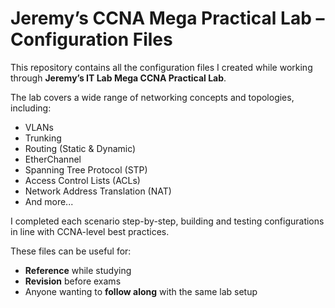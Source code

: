 # Jeremy’s CCNA Mega Practical Lab – Configuration Files

This repository contains all the configuration files I created while working through **Jeremy’s IT Lab Mega CCNA Practical Lab**.  

The lab covers a wide range of networking concepts and topologies, including:  
- VLANs  
- Trunking  
- Routing (Static & Dynamic)  
- EtherChannel  
- Spanning Tree Protocol (STP)  
- Access Control Lists (ACLs)  
- Network Address Translation (NAT)  
- And more...  

I completed each scenario step-by-step, building and testing configurations in line with CCNA-level best practices.  

These files can be useful for:  
- **Reference** while studying  
- **Revision** before exams  
- Anyone wanting to **follow along** with the same lab setup
